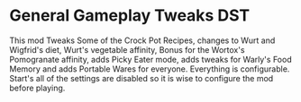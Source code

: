 # General Gameplay Tweaks DST

This mod Tweaks Some of the Crock Pot Recipes, changes to Wurt and Wigfrid's diet, Wurt's vegetable affinity, Bonus for the Wortox's Pomogranate affinity, adds Picky Eater mode, adds tweaks for Warly's Food Memory and adds Portable Wares for everyone. Everything is configurable. Start's all of the settings are disabled so it is wise to configure the mod before playing.
